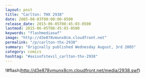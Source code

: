 ```yaml
---
layout: post
title: "Carlton: THX 2938"
date: 2005-08-03T00:00:00-0500
release_date: 2015-06-05T08:45:03-0500
lastmod: 2015-06-05T08:45:03-0500
keywords: "flashmediaswf"
image: "http://d3e878vmunx8cm.cloudfront.net"
permalink: "/p/carlton-thx-2938"
summary: "Originally published Wednesday August, 3rd 2005"
category: comics
hashtag: "#axisofstevil_carlton-thx-2938"
---
```


!#flash(http://d3e878vmunx8cm.cloudfront.net/media/2938.swf)
